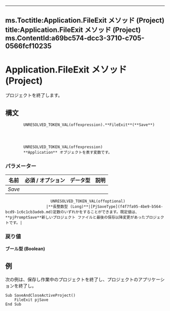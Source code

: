 

---
ms.Toctitle:Application.FileExit メソッド (Project)
title:Application.FileExit メソッド (Project)
ms.ContentId:a69bc574-dcc3-3710-c705-0566fcf10235
---
# Application.FileExit メソッド (Project)




プロジェクトを終了します。

## 構文

            UNRESOLVED_TOKEN_VAL(offexpression).**FileExit**(**Save**)




            UNRESOLVED_TOKEN_VAL(offexpression)
            **Application** オブジェクトを表す変数です。

### パラメーター

|**名前**|**必須 / オプション**|**データ型**|**説明**|
|---|---|---|---|
|*Save*|
                        UNRESOLVED_TOKEN_VAL(offoptional)
                      |**長整数型 (Long)**|[PjSaveType](f4f7fa95-4be9-b564-bcd9-1c6c1cb3adeb.md)定数のいずれかをすることができます。既定値は、 **pjPromptSave**新しいプロジェクト ファイルと最後の保存以降変更があったプロジェクトです。|



### 戻り値
**ブール型 (Boolean)**





## 例
次の例は、保存し作業中のプロジェクトを終了し、プロジェクトのアプリケーションを終了し。

```vba
Sub SaveAndCloseActiveProject() 
    FileExit pjSave 
End Sub
```





